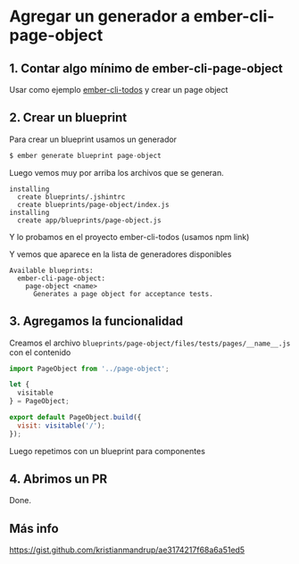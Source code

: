 # Agregar un generador a ember-cli-page-object

## 1. Contar algo mínimo de ember-cli-page-object

Usar como ejemplo [ember-cli-todos](https://github.com/ember-cli/ember-cli-todos)
y crear un page object

## 2. Crear un blueprint

Para crear un blueprint usamos un generador

```js
$ ember generate blueprint page-object
```

Luego vemos muy por arriba los archivos que se generan.

```
installing
  create blueprints/.jshintrc
  create blueprints/page-object/index.js
installing
  create app/blueprints/page-object.js
```

Y lo probamos en el proyecto ember-cli-todos (usamos npm link)

Y vemos que aparece en la lista de generadores disponibles

```
Available blueprints:
  ember-cli-page-object:
    page-object <name>
      Generates a page object for acceptance tests.
```

## 3. Agregamos la funcionalidad

Creamos el archivo `blueprints/page-object/files/tests/pages/__name__.js` con el contenido

```js
import PageObject from '../page-object';

let {
  visitable
} = PageObject;

export default PageObject.build({
  visit: visitable('/');
});
```

Luego repetimos con un blueprint para componentes

## 4. Abrimos un PR

Done.

## Más info

https://gist.github.com/kristianmandrup/ae3174217f68a6a51ed5
